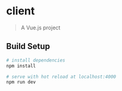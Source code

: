 # client

> A Vue.js project

## Build Setup

``` bash
# install dependencies
npm install

# serve with hot reload at localhost:4000
npm run dev

```
